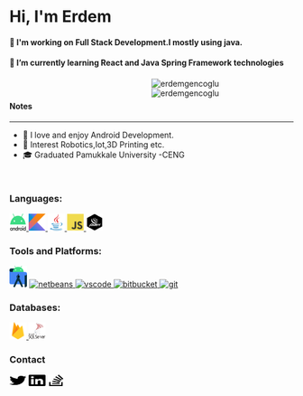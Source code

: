 # Hi, I'm Erdem</h1>

<h4>📄 I'm working on Full Stack Development.I mostly using java.<br></h4>
<h4>🔭 I’m currently learning React and Java Spring Framework technologies</h4>
<h4>   </h4>

<!--<div style="text-align:center"><img align="center" src="img/400.webp" object-fit="cover" width="50%"></div>-->


<p><img align="right" width="50%" src="https://github-readme-stats.vercel.app/api/top-langs/?username=erdemgencoglu&layout=compact&langs_count=10" alt="erdemgencoglu" /></p>

<p>&nbsp;<img align="right" width="50%" src="https://github-readme-stats.vercel.app/api?username=erdemgencoglu&count_private=true&show_icons=true&include_all_commits=true&count_private=true"  alt="erdemgencoglu" >


### <h4 align="left">Notes</h4>
______________________________________________
* 🦕 I love and enjoy Android Development.<br/>
* 🔬 Interest Robotics,Iot,3D Printing etc.<br/>
* 🎓 Graduated Pamukkale University -CENG<br/>

<br>
<h3>Languages:</h3>
<p align="left">
<a href="https://developer.android.com" target="_blank"> <img src="img/android-logomark.svg" alt="android" width="30" height="30"/> </a> 
<a href="https://kotlinlang.org/" target="_blank"> <img src="img/kotlinsvg.svg" alt="kotlins" width="30" height="30"/> </a> 
<a href="https://www.java.com" target="_blank"> <img src="img/java-original.svg" alt="java" width="30" height="30"/> </a>
<a href="https://developer.mozilla.org/en-US/docs/Web/JavaScript" target="_blank"> <img src="img/javascript-original.svg" alt="javascript" width="30" height="30"/> </a> 
<a href="https://jquery.com/" target="_blank"> <img src="img/jquery.svg" alt="flutter" width="30" height="30"/> </a> 
</p>


<h3 align="left">Tools and Platforms:</h3>
<p align="left">
<a href="https://developer.android.com/studio" target="_blank"> <img src="img/android-studio.svg" alt="androidstudio" widht="38" height="38" /></a>
<a href="https://netbeans.apache.org/" target="_blank"> <img src="https://upload.wikimedia.org/wikipedia/commons/9/98/Apache_NetBeans_Logo.svg" alt="netbeans" widht="38" height="38" /> </a>
<a href="https://code.visualstudio.com" target="_blank"> <img src="https://upload.wikimedia.org/wikipedia/commons/9/9a/Visual_Studio_Code_1.35_icon.svg" alt="vscode" widht="38" height="38" /> </a>
<a href="https://bitbucket.org/" target="_blank"> <img src="https://upload.wikimedia.org/wikipedia/commons/0/0e/Bitbucket-blue-logomark-only.svg" alt="bitbucket" width="37" height="37"/> </a> 
<a href="https://git-scm.com/" target="_blank"> <img src="https://www.vectorlogo.zone/logos/git-scm/git-scm-icon.svg" alt="git" width="37" height="37"/> </a> 

</p>
<h3 align="left">Databases:</h3>
<p align="left">
<a href="https://firebase.google.com/" target="_blank"> <img src="img/firebase-icon.svg" alt="firebase" width="30" height="30"/> </a>
<a href="https://www.microsoft.com/en-us/sql-server" target="_blank"> <img src="img/microsoft-sql-server.svg" alt="mssql" width="30" height="30"/> </a> 
</p>
<h3 align="left">Contact</h3>
<a href="https://twitter.com/erdemgencoglu" target="blank"><img align="center" src="img/twitter.svg" alt="s" height="20" width="30" /></a>
<a href="https://www.linkedin.com/in/erdemgencoglu/" target="blank"><img align="center" src="img/linkedin.svg" alt="s" height="20" width="30" /></a>
<a href="https://stackoverflow.com/users/11989181/egencoglu" target="blank"><img align="center" src="img/stackoverflow.svg" alt="s" height="20" width="30" /></a>
</p>
